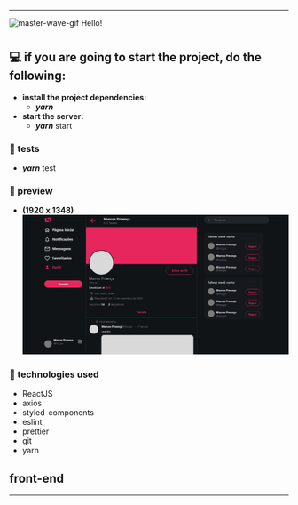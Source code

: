 <hr />
<img width=20 height=20 src="https://raw.githubusercontent.com/aemmadi/aemmadi/master/wave.gif" alt="master-wave-gif"> <span>Hello!</span>

#

## **💻 if you are going to start the project, do the following:**

-  **install the project dependencies:**
    -  **_yarn_**
-  **start the server:**
    -  **_yarn_** start

### **🌌 tests**
   -  **_yarn_** test

### **🌌 preview**

-  **(1920 x 1348)**
   ![Twitter](./.github/Twitter.png)

### **🔧 technologies used**
-  ReactJS
-  axios
-  styled-components
-  eslint
-  prettier
-  git
-  yarn

## **front-end**
<hr />